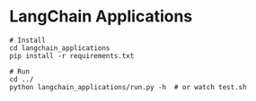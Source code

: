 # LangChain Applications

```
# Install
cd langchain_applications
pip install -r requirements.txt

# Run
cd ../
python langchain_applications/run.py -h  # or watch test.sh
```